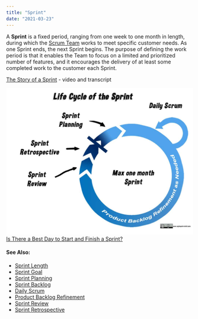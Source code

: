 ```yaml
---
title: "Sprint"
date: "2021-03-23"
---
```


A **Sprint** is a fixed period, ranging from one week to one month in length, during which the [Scrum Team](/glossary/scrum-team) works to meet specific customer needs. As one Sprint ends, the next Sprint begins. The purpose of defining the work period is that it enables the Team to focus on a limited and prioritized number of features, and it encourages the delivery of at least some completed work to the customer each Sprint.

[The Story of a Sprint](/the-story-of-a-sprint) - video and transcript

![life cycle of the Scrum sprint - image by Agile Pain Relief Consulting](images/life-cycle-of-the-sprint-labelled-1024x805.jpg) [Is There a Best Day to Start and Finish a Sprint?](/blog/is-there-a-best-day-to-start-and-finish-a-sprint.html)

#### See Also:

- [Sprint Length](/glossary/sprint-length)
- [Sprint Goal](/glossary/sprint-goal)
- [Sprint Planning](/glossary/sprint-planning)
- [Sprint Backlog](/glossary/sprint-backlog)
- [Daily Scrum](/glossary/daily-scrum)
- [Product Backlog Refinement](/glossary/product-backlog-refinement)
- [Sprint Review](/glossary/sprint-review)
- [Sprint Retrospective](/glossary/sprint-retrospective)
